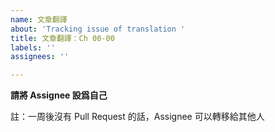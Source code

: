 ```yaml
---
name: 文章翻譯
about: 'Tracking issue of translation '
title: 文章翻譯：Ch 00-00
labels: ''
assignees: ''

---
```


**請將 Assignee 設爲自己**

註：一周後沒有 Pull Request 的話，Assignee 可以轉移給其他人
